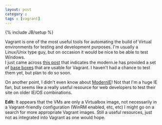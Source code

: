 ```yaml
---
layout: post
category : 
tags : [vagrant]
---
```

{% include JB/setup %}

Vagrant is one of the most useful tools for automating the build of Virtual environments for testing and development purposes.  I'm usually a Linux/Unix type guy, but on occasion it would be nice to be able to test Windows.  
I just came across [this post](http://blog.syntaxc4.net/post/2014/09/03/windows-boxes-for-vagrant-courtesy-of-modern-ie.aspx) that indicates the modern.ie has provided 
a set of [base boxes](https://www.modern.ie/en-us/virtualization-tools#downloads) that are usable for Vagrant.  I haven't had a chance to test them yet, but plan to do so soon.

On another point, I didn't even know about [ModernIE](https://www.modern.ie/en-us)!  Not that I'm a huge IE fan, but seems like a really useful resource for web developers to test their site on older IE/OS combinations.  

**Edit:**  It appears that the VMs are only a Virtualbox image, not necessarily in a Vagrant-friendly configuration (WinRM enabled, etc, etc)  I might go on a search for more appropriate Vagrant images.  Still a useful resources, just not as integrated into Vagrant as one would hope.




